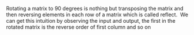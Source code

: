 Rotating a matrix to 90 degrees is nothing but transposing the matrix and then reversing elements in each row of a matrix which is called reflect.
​
We can get this intuition by observing the input and output, the first in the rotated matrix is the reverse order of first column and so on